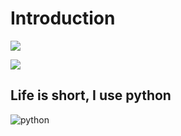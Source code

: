 # 			     Introduction




![](http://static.runoob.com/images/mix/maxresdefault.jpg)




![](http://static.runoob.com/images/mix/rfwDB3L.png)










##                     Life is short, I use python



![python](https://upload-images.jianshu.io/upload_images/12254054-9c759b2c0de1a8ef.jpg?imageMogr2/auto-orient/strip%7CimageView2/2/w/500/format/webp)






